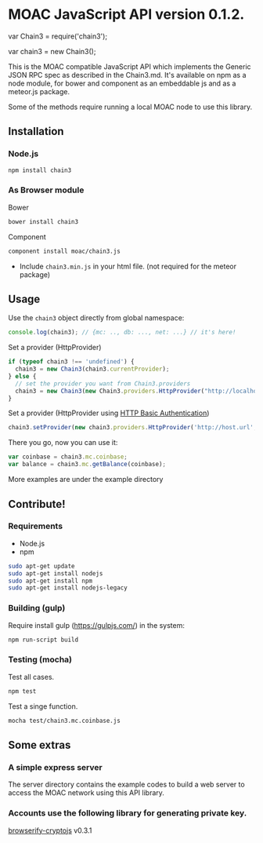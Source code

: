# MOAC JavaScript API version 0.1.2.


var Chain3 = require('chain3');

var chain3 = new Chain3();

This is the MOAC compatible JavaScript API which implements the Generic JSON RPC spec as described in the Chain3.md. It's available on npm as a node module, for bower and component as an embeddable js and as a meteor.js package.


Some of the methods require running a local MOAC node to use this library.


## Installation

### Node.js

```bash
npm install chain3
```

### As Browser module
Bower

```bash
bower install chain3
```

Component

```bash
component install moac/chain3.js
```

* Include `chain3.min.js` in your html file. (not required for the meteor package)

## Usage
Use the `chain3` object directly from global namespace:

```js
console.log(chain3); // {mc: .., db: ..., net: ...} // it's here!
```

Set a provider (HttpProvider)

```js
if (typeof chain3 !== 'undefined') {
  chain3 = new Chain3(chain3.currentProvider);
} else {
  // set the provider you want from Chain3.providers
  chain3 = new Chain3(new Chain3.providers.HttpProvider("http://localhost:8545"));
}
```

Set a provider (HttpProvider using [HTTP Basic Authentication](https://en.wikipedia.org/wiki/Basic_access_authentication))

```js
chain3.setProvider(new chain3.providers.HttpProvider('http://host.url', 0, BasicAuthUsername, BasicAuthPassword));
```

There you go, now you can use it:

```js
var coinbase = chain3.mc.coinbase;
var balance = chain3.mc.getBalance(coinbase);
```
More examples are under the example directory

## Contribute!

### Requirements

* Node.js
* npm

```bash
sudo apt-get update
sudo apt-get install nodejs
sudo apt-get install npm
sudo apt-get install nodejs-legacy
```

### Building (gulp)
Require install gulp (https://gulpjs.com/) in the system:

```bash
npm run-script build
```


### Testing (mocha)
Test all cases.

```bash
npm test
```

Test a singe function.

```bash
mocha test/chain3.mc.coinbase.js 
```

## Some extras

### A simple express server
The server directory contains the example codes to build a web server to access
the MOAC network using this API library.


### Accounts use the following library for generating private key.

[browserify-cryptojs](https://github.com/fahad19/crypto-js/) v0.3.1





